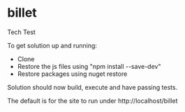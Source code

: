 # billet

Tech Test

To get solution up and running:

* Clone
* Restore the js files using "npm install --save-dev"
* Restore packages using nuget restore

Solution should now build, execute and have passing tests.

The default is for the site to run under http://localhost/billet
